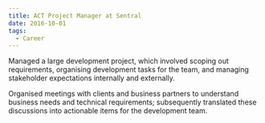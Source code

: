 ```yaml
---
title: ACT Project Manager at Sentral
date: 2016-10-01
tags:
  - Career
---
```


Managed a large development project, which involved scoping out requirements, organising development tasks for the team, and managing stakeholder expectations internally and externally.

Organised meetings with clients and business partners to understand business needs and technical requirements; subsequently translated these discussions into actionable items for the development team.
